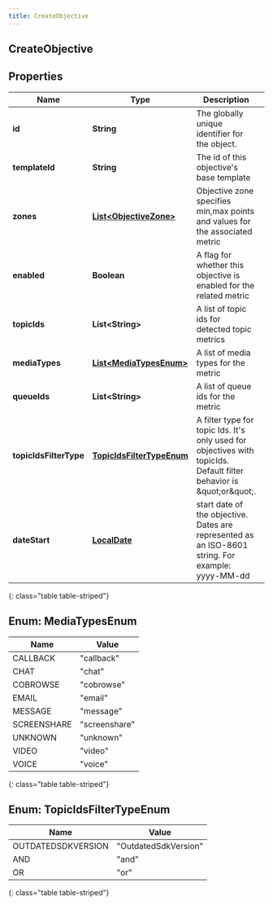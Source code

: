 ```yaml
---
title: CreateObjective
---
```


## CreateObjective

## Properties

| Name                   | Type                                                                   | Description                                                                                                                | Notes      |
| ---------------------- | ---------------------------------------------------------------------- | -------------------------------------------------------------------------------------------------------------------------- | ---------- |
| **id**                 | <!----><!---->**String**<!---->                                        | The globally unique identifier for the object.                                                                             | [optional] |
| **templateId**         | <!----><!---->**String**<!---->                                        | The id of this objective&#39;s base template                                                                               | [optional] |
| **zones**              | <!----><!---->[**List&lt;ObjectiveZone&gt;**](ObjectiveZone.md)<!----> | Objective zone specifies min,max points and values for the associated metric                                               | [optional] |
| **enabled**            | <!----><!---->**Boolean**<!---->                                       | A flag for whether this objective is enabled for the related metric                                                        | [optional] |
| **topicIds**           | <!----><!---->**List&lt;String&gt;**<!---->                            | A list of topic ids for detected topic metrics                                                                             | [optional] |
| **mediaTypes**         | <!---->[**List&lt;MediaTypesEnum&gt;**](#MediaTypesEnum)<!---->        | A list of media types for the metric                                                                                       | [optional] |
| **queueIds**           | <!----><!---->**List&lt;String&gt;**<!---->                            | A list of queue ids for the metric                                                                                         | [optional] |
| **topicIdsFilterType** | [**TopicIdsFilterTypeEnum**](#TopicIdsFilterTypeEnum)<!---->           | A filter type for topic Ids. It&#39;s only used for objectives with topicIds. Default filter behavior is \&quot;or\&quot;. | [optional] |
| **dateStart**          | <!----><!---->[**LocalDate**](LocalDate.md)<!---->                     | start date of the objective. Dates are represented as an ISO-8601 string. For example: yyyy-MM-dd                          | [optional] |

{: class="table table-striped"}

<a name="MediaTypesEnum"></a>

## Enum: MediaTypesEnum

| Name        | Value                   |
| ----------- | ----------------------- |
| CALLBACK    | &quot;callback&quot;    |
| CHAT        | &quot;chat&quot;        |
| COBROWSE    | &quot;cobrowse&quot;    |
| EMAIL       | &quot;email&quot;       |
| MESSAGE     | &quot;message&quot;     |
| SCREENSHARE | &quot;screenshare&quot; |
| UNKNOWN     | &quot;unknown&quot;     |
| VIDEO       | &quot;video&quot;       |
| VOICE       | &quot;voice&quot;       |

{: class="table table-striped"}

<a name="TopicIdsFilterTypeEnum"></a>

## Enum: TopicIdsFilterTypeEnum

| Name               | Value                          |
| ------------------ | ------------------------------ |
| OUTDATEDSDKVERSION | &quot;OutdatedSdkVersion&quot; |
| AND                | &quot;and&quot;                |
| OR                 | &quot;or&quot;                 |

{: class="table table-striped"}

